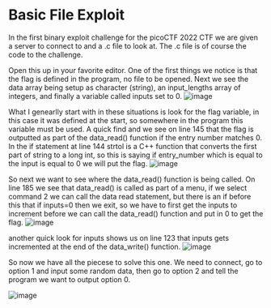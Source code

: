 # Basic File Exploit

In the first binary exploit challenge for the picoCTF 2022 CTF we are given a server to connect to and a .c file to look at. The .c file is of course the code to the challenge.

Open this up in your favorite editor. One of the first things we notice is that the flag is defined in the program, no file to be opened. Next we see the data array being setup as character (string), an input_lengths array of integers, and finally a variable called inputs set to 0.
![image](https://user-images.githubusercontent.com/6153549/161444587-ecb68a02-fde9-4670-bab6-e41e808ff388.png)

What I genearlly start with in these situations is look for the flag variable, in this case it was defined at the start, so somewhere in the program this variable must be used. A quick find and we see on line 145 that the flag is outputted as part of the data_read() function if the entry number matches 0. In the if statement at line 144 strtol is a C++ function that converts the first part of string to a long int, so this is saying if entry_number which is equal to the input is equal to 0 we will put the flag. 
![image](https://user-images.githubusercontent.com/6153549/161444622-71cebf87-79a5-4ef5-a07a-3616d7af5459.png)

So next we want to see where the data_read() function is being called. On line 185 we see that data_read() is called as part of a menu, if we select command 2 we can call the data read statement, but there is an if before this that if inputs=0 then we exit, so we have to first get the inputs to increment before we can call the data_read() function and put in 0 to get the flag. 
![image](https://user-images.githubusercontent.com/6153549/161444767-b36ca327-98a9-4d26-9dbb-1ef7f9730c96.png)

another quick look for inputs shows us on line 123 that inputs gets incremented at the end of the data_write() function. 
![image](https://user-images.githubusercontent.com/6153549/161444785-47fc5e52-28b0-4f02-ae79-421fd7196681.png)

So now we have all the piecese to solve this one. We need to connect, go to option 1 and input some random data, then go to option 2 and tell the program we want to output option 0.

![image](https://user-images.githubusercontent.com/6153549/161444885-33e8fb38-3e7d-472f-8f1a-eb1b267bf228.png)
